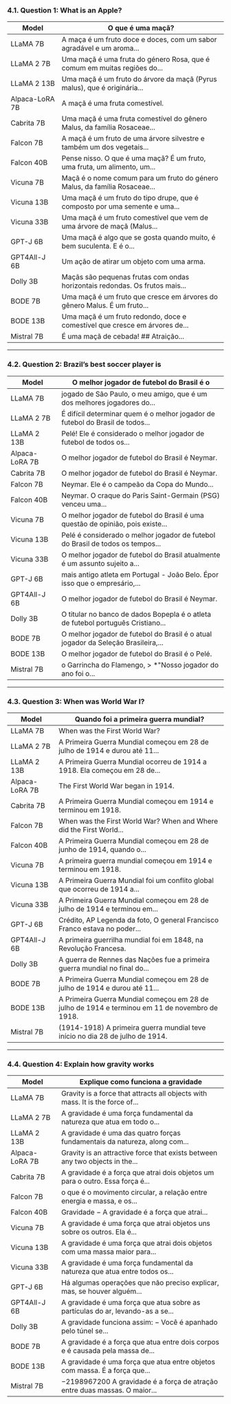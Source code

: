 ### 4.1. Question 1: What is an Apple?

| Model          | O que é uma maçã?                                                                                      |
|----------------|--------------------------------------------------------------------------------------------------------|
| LLaMA 7B       | A maça é um fruto doce e doces, com um sabor agradável e um aroma...                                    |
| LLaMA 2 7B     | Uma maçã é uma fruta do género Rosa, que é comum em muitas regiões do...                                 |
| LLaMA 2 13B    | Uma maçã é um fruto do árvore da maçã (Pyrus malus), que é originária...                                |
| Alpaca-LoRA 7B | A maçã é uma fruta comestível.                                                                          |
| Cabrita 7B     | Uma maçã é uma fruta comestível do gênero Malus, da família Rosaceae...                                 |
| Falcon 7B      | A maçã é um fruto de uma árvore silvestre e também um dos vegetais...                                   |
| Falcon 40B     | Pense nisso. O que é uma maçã? É um fruto, uma fruta, um alimento, um...                                |
| Vicuna 7B      | Maçã é o nome comum para um fruto do género Malus, da família Rosaceae...                               |
| Vicuna 13B     | Uma maçã é um fruto do tipo drupe, que é composto por uma semente e uma...                              |
| Vicuna 33B     | Uma maçã é um fruto comestível que vem de uma árvore de maçã (Malus...                                   |
| GPT-J 6B       | Uma maçã é algo que se gosta quando muito, é bem suculenta. E é o...                                    |
| GPT4All-J 6B   | Um ação de atirar um objeto com uma arma.                                                               |
| Dolly 3B       | Maçãs são pequenas frutas com ondas horizontais redondas. Os frutos mais...                             |
| BODE 7B        | Uma maçã é um fruto que cresce em árvores do gênero Malus. É um fruto...                                |
| BODE 13B       | Uma maçã é um fruto redondo, doce e comestível que cresce em árvores de...                              |
| Mistral 7B     | É uma maçã de cebada! \#\# Atraição...                                                                  |

---

### 4.2. Question 2: Brazil’s best soccer player is

| Model          | O melhor jogador de futebol do Brasil é o                                                              |
|----------------|-------------------------------------------------------------------------------------------------------|
| LLaMA 7B       | jogado de São Paulo, o meu amigo, que é um dos melhores jogadores do...                                |
| LLaMA 2 7B     | É difícil determinar quem é o melhor jogador de futebol do Brasil de todos...                          |
| LLaMA 2 13B    | Pelé! Ele é considerado o melhor jogador de futebol de todos os...                                      |
| Alpaca-LoRA 7B | O melhor jogador de futebol do Brasil é Neymar.                                                        |
| Cabrita 7B     | O melhor jogador de futebol do Brasil é Neymar.                                                        |
| Falcon 7B      | Neymar. Ele é o campeão da Copa do Mundo...                                                            |
| Falcon 40B     | Neymar. O craque do Paris Saint-Germain (PSG) venceu uma...                                             |
| Vicuna 7B      | O melhor jogador de futebol do Brasil é uma questão de opinião, pois existe...                         |
| Vicuna 13B     | Pelé é considerado o melhor jogador de futebol do Brasil de todos os tempos...                         |
| Vicuna 33B     | O melhor jogador de futebol do Brasil atualmente é um assunto sujeito a...                             |
| GPT-J 6B       | mais antigo atleta em Portugal - João Belo. Épor isso que o empresário,...                             |
| GPT4All-J 6B   | O melhor jogador de futebol do Brasil é Neymar.                                                        |
| Dolly 3B       | O titular no banco de dados Bopepla é o atleta de futebol português Cristiano...                      |
| BODE 7B        | O melhor jogador de futebol do Brasil é o atual jogador da Seleção Brasileira,...                     |
| BODE 13B       | O melhor jogador de futebol do Brasil é o Pelé.                                                       |
| Mistral 7B     | o Garrincha do Flamengo, > *"Nosso jogador do ano foi o...                                             |

---

### 4.3. Question 3: When was World War I?

| Model          | Quando foi a primeira guerra mundial?                                                                 |
|----------------|-------------------------------------------------------------------------------------------------------|
| LLaMA 7B       | When was the First World War?                                                                         |
| LLaMA 2 7B     | A Primeira Guerra Mundial começou em 28 de julho de 1914 e durou até 11...                             |
| LLaMA 2 13B    | A Primeira Guerra Mundial ocorreu de 1914 a 1918. Ela começou em 28 de...                             |
| Alpaca-LoRA 7B | The First World War began in 1914.                                                                    |
| Cabrita 7B     | A Primeira Guerra Mundial começou em 1914 e terminou em 1918.                                         |
| Falcon 7B      | When was the First World War? When and Where did the First World...                                   |
| Falcon 40B     | A Primeira Guerra Mundial começou em 28 de junho de 1914, quando o...                                 |
| Vicuna 7B      | A primeira guerra mundial começou em 1914 e terminou em 1918.                                         |
| Vicuna 13B     | A Primeira Guerra Mundial foi um conflito global que ocorreu de 1914 a...                             |
| Vicuna 33B     | A Primeira Guerra Mundial começou em 28 de julho de 1914 e terminou em...                             |
| GPT-J 6B       | Crédito, AP Legenda da foto, O general Francisco Franco estava no poder...                            |
| GPT4All-J 6B   | A primeira guerrilha mundial foi em 1848, na Revolução Francesa.                                      |
| Dolly 3B       | A guerra de Rennes das Nações fue a primeira guerra mundial no final do...                            |
| BODE 7B        | A Primeira Guerra Mundial começou em 28 de julho de 1914 e durou até 11...                             |
| BODE 13B       | A Primeira Guerra Mundial começou em 28 de julho de 1914 e terminou em 11 de novembro de 1918.        |
| Mistral 7B     | (1914-1918) A primeira guerra mundial teve início no dia 28 de julho de 1914.                         |

---

### 4.4. Question 4: Explain how gravity works

| Model          | Explique como funciona a gravidade                                                                   |
|----------------|-------------------------------------------------------------------------------------------------------|
| LLaMA 7B       | Gravity is a force that attracts all objects with mass. It is the force of...                         |
| LLaMA 2 7B     | A gravidade é uma força fundamental da natureza que atua em todo o...                                 |
| LLaMA 2 13B    | A gravidade é uma das quatro forças fundamentais da natureza, along com...                            |
| Alpaca-LoRA 7B | Gravity is an attractive force that exists between any two objects in the...                          |
| Cabrita 7B     | A gravidade é a força que atrai dois objetos um para o outro. Essa força é...                        |
| Falcon 7B      | o que é o movimento circular, a relação entre energia e massa, e os...                               |
| Falcon 40B     | Gravidade $-$ A gravidade é a força que atrai...                                                     |
| Vicuna 7B      | A gravidade é uma força que atrai objetos uns sobre os outros. Ela é...                              |
| Vicuna 13B     | A gravidade é uma força que atrai dois objetos com uma massa maior para...                           |
| Vicuna 33B     | A gravidade é uma força fundamental da natureza que atua entre todos os...                           |
| GPT-J 6B       | Há algumas operações que não preciso explicar, mas, se houver alguém...                              |
| GPT4All-J 6B   | A gravidade é uma força que atua sobre as partículas do ar, levando-as a se...                       |
| Dolly 3B       | A gravidade funciona assim: $-$ Você é apanhado pelo túnel se...                                     |
| BODE 7B        | A gravidade é a força que atua entre dois corpos e é causada pela massa de...                        |
| BODE 13B       | A gravidade é uma força que atua entre objetos com massa. É a força que...                           |
| Mistral 7B     | $-2198967200$ A gravidade é a força de atração entre duas massas. O maior...                         |
